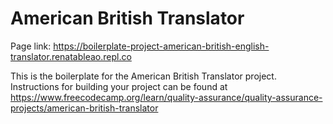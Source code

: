 # American British Translator

Page link: https://boilerplate-project-american-british-english-translator.renatableao.repl.co

This is the boilerplate for the American British Translator project. Instructions for building your project can be found at https://www.freecodecamp.org/learn/quality-assurance/quality-assurance-projects/american-british-translator
